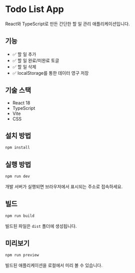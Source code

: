 # Todo List App

React와 TypeScript로 만든 간단한 할 일 관리 애플리케이션입니다.

## 기능

- ✅ 할 일 추가
- ✅ 할 일 완료/미완료 토글
- ✅ 할 일 삭제
- ✅ localStorage를 통한 데이터 영구 저장

## 기술 스택

- React 18
- TypeScript
- Vite
- CSS

## 설치 방법

```bash
npm install
```

## 실행 방법

```bash
npm run dev
```

개발 서버가 실행되면 브라우저에서 표시되는 주소로 접속하세요.

## 빌드

```bash
npm run build
```

빌드된 파일은 `dist` 폴더에 생성됩니다.

## 미리보기

```bash
npm run preview
```

빌드된 애플리케이션을 로컬에서 미리 볼 수 있습니다.
